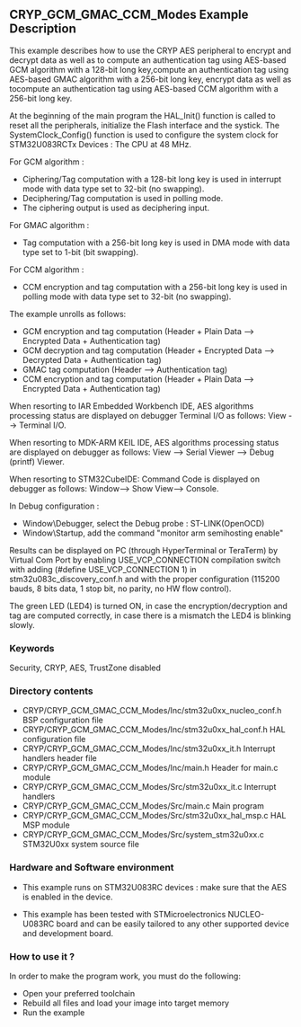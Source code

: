 ## <b>CRYP_GCM_GMAC_CCM_Modes Example Description</b>

This example describes how to use the CRYP AES peripheral to encrypt and decrypt data as well as to compute an authentication tag using 
AES-based GCM algorithm with a 128-bit long key,compute an authentication tag using AES-based GMAC algorithm with a 256-bit long key, 
encrypt data as well as tocompute an authentication tag using AES-based CCM algorithm with a 256-bit long key.

At the beginning of the main program the HAL_Init() function is called to reset
all the peripherals, initialize the Flash interface and the systick.
The SystemClock_Config() function is used to configure the system clock for STM32U083RCTx Devices :
The CPU at 48 MHz.

For GCM algorithm :

 - Ciphering/Tag computation with a 128-bit long key is used in interrupt mode with data type set to 32-bit (no swapping).
 - Deciphering/Tag computation is used in polling mode.
 - The ciphering output is used as deciphering input.

For GMAC algorithm :

 - Tag computation with a 256-bit long key is used in DMA mode with data type set to 1-bit (bit swapping).

For CCM algorithm :

 - CCM encryption and tag computation with a 256-bit long key is used in polling mode with data type set to 32-bit (no swapping).  

The example unrolls as follows:

- GCM encryption and tag computation (Header + Plain Data --> Encrypted Data + Authentication tag)
- GCM decryption and tag computation (Header + Encrypted Data --> Decrypted Data + Authentication tag)
- GMAC tag computation (Header --> Authentication tag)
- CCM encryption and tag computation (Header + Plain Data --> Encrypted Data + Authentication tag)

When resorting to IAR Embedded Workbench IDE, AES algorithms processing status
are displayed on debugger Terminal I/O as follows: View --> Terminal I/O.

When resorting to MDK-ARM KEIL IDE, AES algorithms processing status 
are displayed on debugger as follows:  View --> Serial Viewer --> Debug (printf) Viewer.

When resorting to STM32CubeIDE:
Command Code is displayed on debugger as follows: Window--> Show View--> Console.

In Debug configuration :

- Window\Debugger, select the Debug probe : ST-LINK(OpenOCD)
- Window\Startup, add the command "monitor arm semihosting enable"

Results can be displayed on PC (through HyperTerminal or TeraTerm) by Virtual Com Port
by enabling USE_VCP_CONNECTION compilation switch with adding (#define USE_VCP_CONNECTION  1) in
stm32u083c_discovery_conf.h and with the proper configuration
(115200 bauds, 8 bits data, 1 stop bit, no parity, no HW flow control).

The green LED (LED4) is turned ON, in case the encryption/decryption and tag are
computed correctly, in case there is a mismatch the LED4 is blinking slowly.
	
### <b>Keywords</b>

Security, CRYP, AES, TrustZone disabled

### <b>Directory contents</b>

  - CRYP/CRYP_GCM_GMAC_CCM_Modes/Inc/stm32u0xx_nucleo_conf.h BSP configuration file
  - CRYP/CRYP_GCM_GMAC_CCM_Modes/Inc/stm32u0xx_hal_conf.h    HAL configuration file
  - CRYP/CRYP_GCM_GMAC_CCM_Modes/Inc/stm32u0xx_it.h          Interrupt handlers header file
  - CRYP/CRYP_GCM_GMAC_CCM_Modes/Inc/main.h                  Header for main.c module
  - CRYP/CRYP_GCM_GMAC_CCM_Modes/Src/stm32u0xx_it.c          Interrupt handlers
  - CRYP/CRYP_GCM_GMAC_CCM_Modes/Src/main.c                  Main program
  - CRYP/CRYP_GCM_GMAC_CCM_Modes/Src/stm32u0xx_hal_msp.c     HAL MSP module
  - CRYP/CRYP_GCM_GMAC_CCM_Modes/Src/system_stm32u0xx.c      STM32U0xx system source file

### <b>Hardware and Software environment</b>

  - This example runs on STM32U083RC devices : make sure that the AES is enabled in the device.

  - This example has been tested with STMicroelectronics NUCLEO-U083RC
    board and can be easily tailored to any other supported device
    and development board.

### <b>How to use it ?</b>

In order to make the program work, you must do the following:

 - Open your preferred toolchain
 - Rebuild all files and load your image into target memory
 - Run the example
